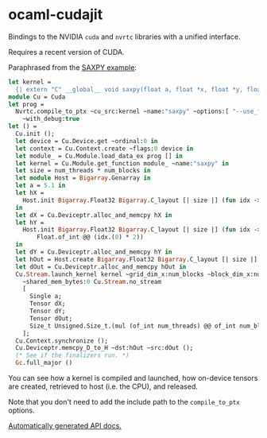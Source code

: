# ocaml-cudajit

Bindings to the NVIDIA `cuda` and `nvrtc` libraries with a unified interface.

Requires a recent version of CUDA.

Paraphrased from the [SAXPY example](test/saxpy.ml):

```ocaml
let kernel =
  {| extern "C" __global__ void saxpy(float a, float *x, float *y, float *out, size_t n) { ... } |}
module Cu = Cuda
let prog =
  Nvrtc.compile_to_ptx ~cu_src:kernel ~name:"saxpy" ~options:[ "--use_fast_math" ]
    ~with_debug:true
let () =
  Cu.init ();
  let device = Cu.Device.get ~ordinal:0 in
  let context = Cu.Context.create ~flags:0 device in
  let module_ = Cu.Module.load_data_ex prog [] in
  let kernel = Cu.Module.get_function module_ ~name:"saxpy" in
  let size = num_threads * num_blocks in
  let module Host = Bigarray.Genarray in
  let a = 5.1 in
  let hX =
    Host.init Bigarray.Float32 Bigarray.C_layout [| size |] (fun idx -> Float.of_int idx.(0))
  in
  let dX = Cu.Deviceptr.alloc_and_memcpy hX in
  let hY =
    Host.init Bigarray.Float32 Bigarray.C_layout [| size |] (fun idx ->
        Float.of_int @@ (idx.(0) * 2))
  in
  let dY = Cu.Deviceptr.alloc_and_memcpy hY in
  let hOut = Host.create Bigarray.Float32 Bigarray.C_layout [| size |] in
  let dOut = Cu.Deviceptr.alloc_and_memcpy hOut in
  Cu.Stream.launch_kernel kernel ~grid_dim_x:num_blocks ~block_dim_x:num_threads
    ~shared_mem_bytes:0 Cu.Stream.no_stream
    [
      Single a;
      Tensor dX;
      Tensor dY;
      Tensor dOut;
      Size_t Unsigned.Size_t.(mul (of_int num_threads) @@ of_int num_blocks);
    ];
  Cu.Context.synchronize ();
  Cu.Deviceptr.memcpy_D_to_H ~dst:hOut ~src:dOut ();
  (* See if the finalizers run. *)
  Gc.full_major ()
```

You can see how a kernel is compiled and launched, how on-device tensors are created, retrieved to host
(i.e. the CPU), and released.

Note that you don't need to add the include path to the `compile_to_ptx` options.

[Automatically generated API docs.](https://lukstafi.github.io/ocaml-cudajit/cudajit/index.html)
